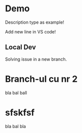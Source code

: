 # Demo

Description type as example!

Add new line in VS code!

## Local Dev
Solving issue in a new branch.


# Branch-ul cu nr 2

bla bal ball

# sfskfsf
 bla bal bla

